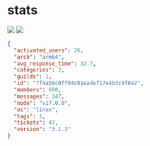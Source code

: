 # stats

![](https://img.shields.io/badge/dynamic/json?color=5865F2&label=bots&query=clients.total&url=https%3A%2F%2Fstats.discordtickets.app%2Fapi%2Fv3%2Fcurrent&logo=discord&logoColor=white&style=for-the-badge)
![](https://img.shields.io/badge/dynamic/json?color=5865F2&label=tickets&query=tickets&url=https%3A%2F%2Fstats.discordtickets.app%2Fapi%2Fv3%2Fcurrent&logo=discord&logoColor=white&style=for-the-badge)

```json
{
  "activated_users": 26,
  "arch": "arm64",
  "avg_response_time": 32.7,
  "categories": 2,
  "guilds": 1,
  "id": "7f4a58c0ff94c01eadef17e4b3c9f0a7",
  "members": 600,
  "messages": 347,
  "node": "v17.0.0",
  "os": "linux",
  "tags": 1,
  "tickets": 47,
  "version": "3.1.3"
}
```